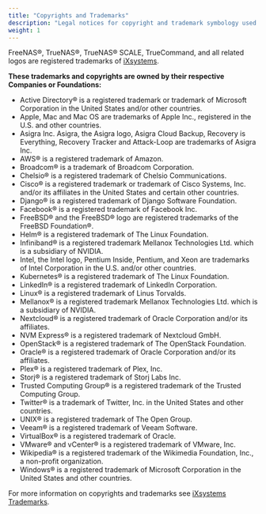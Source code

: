 ```yaml
---
title: "Copyrights and Trademarks"
description: "Legal notices for copyright and trademark symbology used in the Documentation Hub or TrueNAS software."
weight: 1
---
```


FreeNAS®, TrueNAS®, TrueNAS® SCALE, TrueCommand, and all related logos are registered trademarks of [iXsystems](https://www.ixsystems.com/).

**These trademarks and copyrights are owned by their respective Companies or Foundations:**

* Active Directory® is a registered trademark or trademark of Microsoft Corporation in the United States and/or other countries.
* Apple, Mac and Mac OS are trademarks of Apple Inc., registered in the U.S. and other countries.
* Asigra Inc. Asigra, the Asigra logo, Asigra Cloud Backup, Recovery is Everything, Recovery Tracker and Attack-Loop are trademarks of Asigra Inc.
* AWS® is a registered trademark of Amazon.
* Broadcom® is a trademark of Broadcom Corporation.
* Chelsio® is a registered trademark of Chelsio Communications.
* Cisco® is a registered trademark or trademark of Cisco Systems, Inc. and/or its affiliates in the United States and certain other countries.
* Django® is a registered trademark of Django Software Foundation.
* Facebook® is a registered trademark of Facebook Inc.
* FreeBSD® and the FreeBSD® logo are registered trademarks of the FreeBSD Foundation®.
* Helm® is a registered trademark of The Linux Foundation.
* Infiniband® is a registered trademark Mellanox Technologies Ltd. which is a subsidiary of NVIDIA.
* Intel, the Intel logo, Pentium Inside, Pentium, and Xeon are trademarks of Intel Corporation in the U.S. and/or other countries.
* Kubernetes® is a registered trademark of The Linux Foundation.
* LinkedIn® is a registered trademark of LinkedIn Corporation.
* Linux® is a registered trademark of Linus Torvalds.
* Mellanox® is a registered trademark Mellanox Technologies Ltd. which is a subsidiary of NVIDIA.
* Nextcloud® is a registered trademark of Oracle Corporation and/or its affiliates.
* NVM Express® is a registered trademark of Nextcloud GmbH.
* OpenStack® is a registered trademark of The OpenStack Foundation.
* Oracle® is a registered trademark of Oracle Corporation and/or its affiliates.
* Plex® is a registered trademark of Plex, Inc.
* Storj® is a registered trademark of Storj Labs Inc.
* Trusted Computing Group® is a registered trademark of the Trusted Computing Group.
* Twitter® is a trademark of Twitter, Inc. in the United States and other countries.
* UNIX® is a registered trademark of The Open Group.
* Veeam® is a registered trademark of Veeam Software.
* VirtualBox® is a registered trademark of Oracle.
* VMware® and vCenter® is a registered trademark of VMware, Inc.
* Wikipedia® is a registered trademark of the Wikimedia Foundation, Inc., a non-profit organization.
* Windows® is a registered trademark of Microsoft Corporation in the United States and other countries.

For more information on copyrights and trademarks see [iXsystems Trademarks](https://www.ixsystems.com/trademarks/).